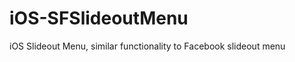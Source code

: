 iOS-SFSlideoutMenu
==================

iOS Slideout Menu, similar functionality to Facebook slideout menu

